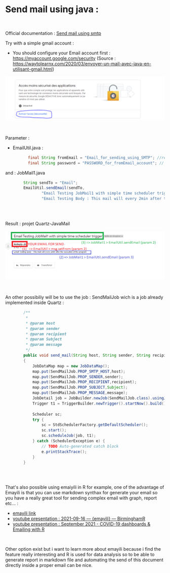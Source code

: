 # Send mail using java :

<br>

Official documentation :
[Send mail using smtp](https://support.google.com/a/answer/176600?hl=fr#zippy=%2Cutiliser-le-serveur-smtp-gmail%2Cutiliser-le-serveur-smtp-gmail-restreint)

Try with a simple gmail account :
* You should configure your Email account first : https://myaccount.google.com/security (Source : https://waytolearnx.com/2020/03/envoyer-un-mail-avec-java-en-utilisant-gmail.html)

![image](mail1.PNG)

<br>

Parameter :
* EmailUtil.java : 
```java
		  final String fromEmail = "Email_for_sending_using_SMTP"; //requires valid gmail id
		  final String password = "PASSWORD_for_fromEmail_account"; // correct password for gmail id
```

and :
JobMail1.java
```java
		String sendTo = "Email";
		EmailUtil.sendEmail(sendTo,
				"Email Testing JobMail1 with simple time scheduler trigger", 
				"Email Testing Body : This mail will every 2min after the execution of the program");
		
```

<br>

Result : projet Quartz-JavaMail

![image](mail.PNG)

<br>

An other possibiliy will be to use the job : SendMailJob wich is a job already implemented inside Quartz :
```java
		/**
		 * 
		 * @param host
		 * @param sender
		 * @param recipient
		 * @param Subject
		 * @param message
		 */
		public void send_mail(String host, String sender, String recipient, String Subject, String message)
		{
			JobDataMap map = new JobDataMap(); 
			map.put(SendMailJob.PROP_SMTP_HOST,host); 
			map.put(SendMailJob.PROP_SENDER,sender); 
			map.put(SendMailJob.PROP_RECIPIENT,recipient); 
			map.put(SendMailJob.PROP_SUBJECT,Subject); 
			map.put(SendMailJob.PROP_MESSAGE,message); 
			JobDetail job = JobBuilder.newJob(SendMailJob.class).usingJobData(map).build();
			Trigger t1 = TriggerBuilder.newTrigger().startNow().build();

			Scheduler sc;
			try {
				sc = StdSchedulerFactory.getDefaultScheduler();
				sc.start();
				sc.scheduleJob(job, t1);
			} catch (SchedulerException e) {
				// TODO Auto-generated catch block
				e.printStackTrace();
			}
		}
```

<br>
<br>

That's also possible using emaiyili in R for example, one of the advantage of Emayili is that you can use markdown synthax for generate your email so you have a really great tool for sending complex email with graph, report etc... : 
* [emayili link](https://datawookie.github.io/emayili/index.html)
* [youtube presentation : 2021-09-16 — {emayili} — BirminghamR](https://www.youtube.com/watch?v=9Qp1SPFuGfA)
* [youtube presentation : September 2021 - COVID-19 dashboards & Emailing with R](https://www.youtube.com/watch?v=U5kxEcnSuwE)

<br>

Other option exist but i want to learn more about emayili because i find the feature really interesting and R is used for data analysis so to be able to generate report in markdown file and automating the send of this document directly inside a proper email can be nice. 